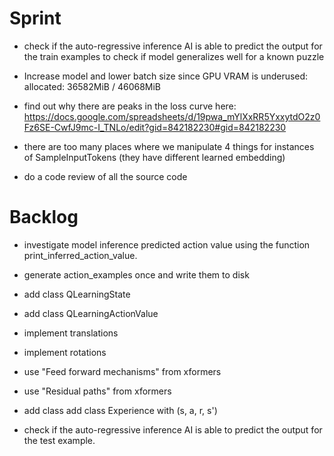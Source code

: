 # Sprint

- check if the auto-regressive inference AI is able to predict the output for the train examples
 to check if model generalizes well for a known puzzle

- Increase model and lower batch size since GPU VRAM is underused: allocated: 36582MiB / 46068MiB

- find out why there are peaks in the loss curve here:
	https://docs.google.com/spreadsheets/d/19pwa_mYlXxRR5YxxytdO2z0Fz6SE-CwfJ9mc-I_TNLo/edit?gid=842182230#gid=842182230
- there are too many places where we manipulate 4 things for instances of SampleInputTokens (they have different learned embedding)
- do a code review of all the source code

# Backlog

- investigate model inference predicted action value using the function print_inferred_action_value.


- generate action_examples once and write them to disk

- add class QLearningState
- add class QLearningActionValue

- implement translations
- implement rotations

- use "Feed forward mechanisms" from xformers
- use "Residual paths" from xformers
- add class add class Experience with (s, a, r, s')

- check if the auto-regressive inference AI is able to predict the output for the test example.



